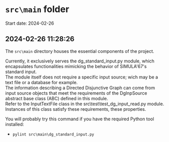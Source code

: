 
# `src\main` folder

Start date: 2024-02-26

## 2024-02-26 11:28:26

The `src\main` directory houses the essential components of the project.

Currently, it exclusively serves the dg_standard_input.py module,
which encapsulates functionalities mimicking the behavior of SIMULA'67's standard input.  
The module itself does not require a specific input source; wich may be
a text file or a database for example.  
The information describing a Directed Disjunctive Graph can come from input source objects
that meet the requirements of the DgInpSource abstract base class (ABC) defined in this module.  
Refer to the InputTextFile class in the src\test\test_dg_input_read.py module.
Instances of this class satisfy these requirements, these properties.

You will probably try this command if you have the required Python tool installed:

- `pylint src\main\dg_standard_input.py`

